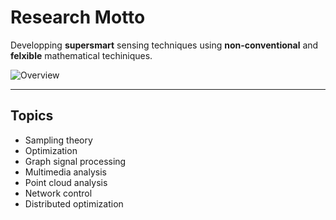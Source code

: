 # Research Motto

Developping **supersmart** sensing techniques using **non-conventional** and **felxible** mathematical techiniques.

![Overview](/images/supersmart_1-100.jpg)

---

## Topics

- Sampling theory
- Optimization
- Graph signal processing
- Multimedia analysis
- Point cloud analysis
- Network control
- Distributed optimization